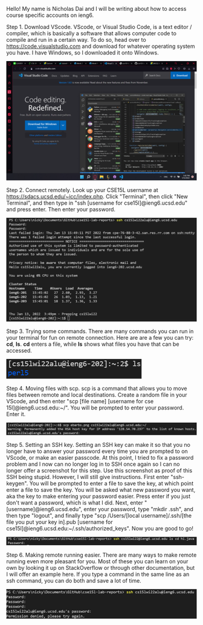 Hello! My name is Nicholas Dai and I will be writing about how to access course specific accounts on ieng6. 

Step 1. Download VScode. VScode, or Visual Studio Code, is a text editor / compiler, which is basically a software that allows computer code to compile and run in a certain way. To do so, head over to https://code.visualstudio.com and download for whatever operating system you have. I have Windows, so I downloaded it onto Windows.

![img1](1.png)

Step 2. Connect remotely. Look up your CSE15L username at https://sdacs.ucsd.edu/~icc/index.php. Click "Terminal", then click "New Terminal", and then type in "ssh [username for cse15l]@ieng6.ucsd.edu" and press enter. Then enter your password.

![img2](2.png)

Step 3. Trying some commands. There are many commands you can run in your terminal for fun on remote connection. Here are are a few you can try: **cd**, **ls**. **cd** enters a file, while **ls** shows what files you have that can be accessed.

![img3](3.png)

Step 4. Moving files with scp. scp is a command that allows you to move files between remote and local destinations. Create a random file in your VScode, and then enter "scp [file name] [username for cse 15l]@ieng6.ucsd.edu:~/". You will be prompted to enter your password. Enter it.

![img4](4.png)

Step 5. Setting an SSH key. Setting an SSH key can make it so that you no longer have to answer your password every time you are prompted to on VScode, or make an easier passcode. At this point, I tried to fix a password problem and I now can no longer log in to SSH once again so I can no longer offer a screenshot for this step. Use this screenshot as proof of this SSH being stupid. However, I will still give instructions. First enter "ssh-keygen". You will be prompted to enter a file to save the key, at which point enter a file to save the key. You will be asked what new password you want, aka the key to make entering your password easier. Press enter if you just don't want a password, which is what I did. Next, enter "[username]@ieng6.ucsd.edu", enter your password, type "mkdir .ssh", and then type "logout", and finally type "scp /Users/[local username]/.ssh/[the file you put your key in].pub [username for cse15l]@ieng6.ucsd.edu:~/.ssh/authorized_keys". Now you are good to go!

![img5](5.png)

Step 6. Making remote running easier. There are many ways to make remote running even more pleasant for you. Most of these you can learn on your own by looking it up on StackOverflow or through other documentation, but I will offer an example here. If you type a command in the same line as an ssh command, you can do both and save a lot of time.

![img6](6.png)